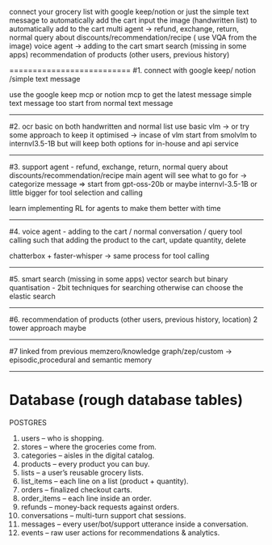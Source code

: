 connect your grocery list with google keep/notion or just the simple text message to automatically add the cart
input the image (handwritten list) to automatically add to the cart
multi agent -> refund, exchange, return, normal query about discounts/recommendation/recipe  ( use VQA from the image)
voice agent -> adding to the cart
smart search (missing in some apps) 
recommendation of products (other users, previous history)


==========================
#1. connect with google keep/ notion /simple text message

use the google keep mcp or notion mcp to get the latest message
simple text message too
start from normal text message 

----------------------------------------

#2. ocr basic on both handwritten and normal list
use basic vlm -> or try some approach to keep it optimised -> incase of vlm start from smolvlm to internvl3.5-1B
but will keep both options for in-house and api service

----------------------------------------

#3. support agent - refund, exchange, return, normal query about discounts/recommendation/recipe
main agent will see what to go for -> categorize message  => start from gpt-oss-20b or maybe internvl-3.5-1B or little bigger for 
tool selection and calling

learn implementing RL for agents to make them better with time

----------------------------------------

#4. voice agent - adding to the cart / normal conversation / query
tool calling such that adding the product to the cart, update quantity, delete

chatterbox + faster-whisper -> same process for tool calling

----------------------------------------

#5. smart search (missing in some apps)
vector search but binary quantisation - 2bit techniques for searching otherwise can choose the elastic search

----------------------------------------

#6. recommendation of products (other users, previous history, location)
2 tower approach maybe 

----------------------------------------

#7 linked from previous 
memzero/knowledge graph/zep/custom -> episodic,procedural and semantic memory

----------------------------------------

Database (rough database tables)
=======================================

POSTGRES 

1. users – who is shopping.  
2. stores – where the groceries come from.  
3. categories – aisles in the digital catalog.  
4. products – every product you can buy.  
5. lists – a user’s reusable grocery lists.  
6. list_items – each line on a list (product + quantity).  
7. orders – finalized checkout carts.  
8. order_items – each line inside an order.  
9. refunds – money-back requests against orders.  
10. conversations – multi-turn support chat sessions.  
11. messages – every user/bot/support utterance inside a conversation.  
12. events – raw user actions for recommendations & analytics.


